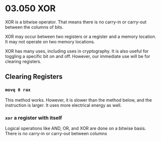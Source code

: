 # 03.050 XOR

XOR is a bitwise operator.  That means there is no carry-in or carry-out between the columns of bits.

XOR may occur between two registers or a register and a memory location.  It may not operate on two memory locations.

XOR has many uses, including uses in cryptography.  It is also useful for toggling a specific bit on and off.  However, our immediate use will be for clearing registers.

## Clearing Registers

### `movq 0 rax`

This method works.  However, it is slower than the method below, and the instruction is larger.  It uses more electrical energy as well.

### `xor` a register with itself

Logical operations like AND, OR, and XOR are done on a bitwise basis.  There is no carry-in or carry-out between columns


